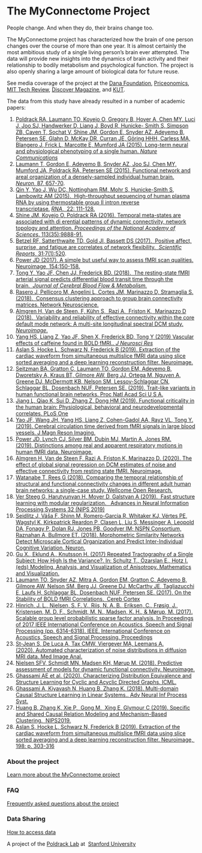 # The MyConnectome Project


People change.  And when they do, their brains change too.

The MyConnectome project has characterized how the brain of one person changes over the course of more than one year.  It is almost certainly the most ambitious study of a single living person’s brain ever attempted. The data will provide new insights into the dynamics of brain activity and their relationship to bodily metabolism and psychological function.  The project is also openly sharing a large amount of biological data for future reuse.

See media coverage of the project at the [Dana Foundation](http://www.dana.org/News/Making-the-Connectome-Personal/), [Priceonomics](http://priceonomics.com/the-first-quantified-brain/), [MIT Tech Review](https://www.technologyreview.com/2013/05/31/178257/the-quantified-brain-of-a-self-tracking-neuroscientist/), [Discover Magazine](https://www.discovermagazine.com/health/a-mind-in-time), and [KUT](https://www.kut.org/science/2013-07-01/this-austin-scientist-is-scanning-his-own-brain-over-100-times).


The data from this study have already resulted in a number of academic papers:

1.  [Poldrack RA, Laumann TO, Koyejo O, Gregory B, Hover A, Chen MY, Luci J, Joo SJ, Handwerker D, Liang J, Boyd R, Hunicke- Smith S, Simpson ZB, Caven T, Sochat V, Shine JM, Gordon E, Snyder AZ, Adeyemo B, Petersen SE, Glahn D, McKay DR, Curran JE, Göring HHH, Carless MA, Blangero J, Frick L, Marcotte E, Mumford JA (2015). Long-term neural and physiological phenotyping of a single human. _Nature Communications_](http://www.nature.com/ncomms/2015/151209/ncomms9885/full/ncomms9885.html)
2.  [Laumann T, Gordon E, Adeyemo B, Snyder AZ, Joo SJ, Chen MY, Mumford JA, Poldrack RA, Petersen SE (2015). Functional network and areal organization of a densely-sampled individual human brain. _Neuron_, 87, 657-70](http://www.sciencedirect.com/science/article/pii/S0896627315006005).
3.  [Qin Y, Yao J, Wu DC, Nottingham RM, Mohr S, Hunicke-Smith S, Lambowitz AM (2015).  High-throughput sequencing of human plasma RNA by using thermostable group II intron reverse transcriptase.](http://rnajournal.cshlp.org/content/22/1/111.long) [_RNA_,  22: 111-128.](http://rnajournal.cshlp.org/content/22/1/111.long)  
4.  [Shine JM, Koyejo O, Poldrack RA (2016). Temporal meta-states are associated with di erential patterns of dynamic connectivity, network topology and attention. _Proceedings of the National Academy of Sciences_. 113(35):9888-91.](https://www.ncbi.nlm.nih.gov/pmc/articles/pmid/27528672/)
5.  [Betzel RF, Satterthwaite TD, Gold JI, Bassett DS (2017).  Positive affect, surprise, and fatigue are correlates of network flexibility.  _Scientific Reports_, 31;7(1):520](https://www.ncbi.nlm.nih.gov/pmc/articles/PMC5428446/).
6.  [Power JD (2017). A simple but useful way to assess fMRI scan qualities. Neuroimage, 154:150-158.](http://www.sciencedirect.com/science/article/pii/S1053811916303871)
7.  [Tong Y, Yao JF, Chen JJ, Frederick BD. (2018).  The resting-state fMRI arterial signal predicts differential blood transit time through the brain.  _Journal of Cerebral Blood Flow & Metabolism._](http://journals.sagepub.com/doi/abs/10.1177/0271678X17753329?url_ver=Z39.88-2003&rfr_id=ori:rid:crossref.org&rfr_dat=cr_pub%3dpubmed)
8.  [Rasero J, Pellicoro M, Angelini L, Cortes JM, Marinazzo D, Stramaglia S. (2018).  Consensus clustering approach to group brain connectivity matrices. Network Neuroscience.](https://www.ncbi.nlm.nih.gov/pmc/articles/PMC5846804/)
9.  [Almgren H, Van de Steen, F, Kühn S,  Razi A,  Friston K,  Marinazzo D (2018).  Variability and reliability of effective connectivity within the core default mode network: A multi-site longitudinal spectral DCM study. _Neuroimage_.](https://www.ncbi.nlm.nih.gov/pmc/articles/PMC6215332/)  
10.  [Yang HS, Liang Z, Yao JF, Shen X, Frederick BD, Tong Y (2019) Vascular effects of caffeine found in BOLD fMRI.. _J Neurosci Res_](https://www.ncbi.nlm.nih.gov/pmc/articles/PMC6367009/)
11.  [Aslan S, Hocke L, Schwarz N, Frederick B (2019). Extraction of the cardiac waveform from simultaneous multislice fMRI data using slice sorted averaging and a deep learning reconstruction filter. Neuroimage.](https://pubmed.ncbi.nlm.nih.gov/31129302/) 
12.  [Seitzman BA, Gratton C, Laumann TO, Gordon EM, Adeyemo B, Dworetsky A, Kraus BT, Gilmore AW, Berg JJ, Ortega M, Nguyen A, Greene DJ, McDermott KB, Nelson SM, Lessov-Schlaggar CN, Schlaggar BL, Dosenbach NUF, Petersen SE. (2019). Trait-like variants in human functional brain networks. Proc Natl Acad Sci U S A.](https://www.ncbi.nlm.nih.gov/pmc/articles/pmid/31611415/) 
13.  [Jiang L, Qiao K, Sui D, Zhang Z, Dong HM (2019). Functional criticality in the human brain: Physiological, behavioral and neurodevelopmental correlates. PLoS One](https://www.ncbi.nlm.nih.gov/pmc/articles/PMC6407785/)
14.  [Yao JF, Wang JH, Yang HS, Liang Z, Cohen-Gadol AA, Rayz VL, Tong Y. (2019). Cerebral circulation time derived from fMRI signals in large blood vessels. J Magn Reson Imaging.](https://www.ncbi.nlm.nih.gov/pmc/articles/PMC7171696/)
15.  [Power JD, Lynch CJ, Silver BM, Dubin MJ, Martin A, Jones RM. (2019). Distinctions among real and apparent respiratory motions in human fMRI data. Neuroimage.](https://pubmed.ncbi.nlm.nih.gov/31344484/)
16.  [Almgren H, Van de Steen F, Razi A, Friston K, Marinazzo D. (2020). The effect of global signal regression on DCM estimates of noise and effective connectivity from resting state fMRI. Neuroimage.](https://www.ncbi.nlm.nih.gov/pmc/articles/PMC7014820/)
17.  [Watanabe T, Rees G (2018). Comparing the temporal relationship of structural and functional connectivity changes in different adult human brain networks: a single-case study. Wellcome Open Research.](https://wellcomeopenresearch.org/articles/3-50)
18.  [Ver Steeg G, Harutyunyan H, Moyer D, Galstyan A (2019).  Fast structure learning with modular regularization.   Advances in Neural Information Processing Systems 32 (NIPS 2019)](http://papers.nips.cc/paper/9691-fast-structure-learning-with-modular-regularization)
19.  [Seidlitz J, Váša F, Shinn M, Romero-Garcia R, Whitaker KJ, Vértes PE, Wagstyl K, Kirkpatrick Reardon P, Clasen L, Liu S, Messinger A, Leopold DA, Fonagy P, Dolan RJ, Jones PB, Goodyer IM; NSPN Consortium, Raznahan A, Bullmore ET. (2018). Morphometric Similarity Networks Detect Microscale Cortical Organization and Predict Inter-Individual Cognitive Variation. Neuron.](https://www.ncbi.nlm.nih.gov/pmc/articles/PMC5763517/)
20.  [Gu X., Eklund A., Knutsson H. (2017) Repeated Tractography of a Single Subject: How High Is the Variance?. In: Schultz T., Özarslan E., Hotz I. (eds) Modeling, Analysis, and Visualization of Anisotropy. Mathematics and Visualization.](https://rdcu.be/b6mn3)
21.  [Laumann TO, Snyder AZ, Mitra A, Gordon EM, Gratton C, Adeyemo B, Gilmore AW, Nelson SM, Berg JJ, Greene DJ, McCarthy JE, Tagliazucchi E, Laufs H, Schlaggar BL, Dosenbach NUF, Petersen SE. (2017). On the Stability of BOLD fMRI Correlations.  Cereb Cortex](https://www.ncbi.nlm.nih.gov/pmc/articles/PMC6248456/)
22.  [Hinrich, J. L., Nielsen, S. F. V., Riis, N. A. B., Eriksen, C., Frøsig, J., Kristensen, M. D. F., Schmidt, M. N., Madsen, K. H., & Mørup, M. (2017). Scalable group level probabilistic sparse factor analysis. In Proceedings of 2017 IEEE International Conference on Acoustics, Speech and Signal Processing (pp. 6314-6318). IEEE. International Conference on Acoustics, Speech and Signal Processing. Proceedings](https://doi.org/10.1109/ICASSP.2017.7953371) 
23.  [St-Jean S, De Luca A, Tax CMW, Viergever MA, Leemans A. (2020). Automated characterization of noise distributions in diffusion MRI data. Med Image Anal.](https://pubmed.ncbi.nlm.nih.gov/32599491/)
24.  [Nielsen SFV, Schmidt MN, Madsen KH, Mørup M. (2018). Predictive assessment of models for dynamic functional connectivity. Neuroimage.](https://pubmed.ncbi.nlm.nih.gov/29292135/)
25.  [Ghassami AE et al. (2020). Characterizing Distribution Equivalence and Structure Learning for Cyclic and Acyclic Directed Graphs. ICML.](https://proceedings.icml.cc/static/paper_files/icml/2020/4241-Paper.pdf)
26.  [Ghassami A, Kiyavash N, Huang B, Zhang K. (2018). Multi-domain Causal Structure Learning in Linear Systems.. Adv Neural Inf Process Syst.](https://www.ncbi.nlm.nih.gov/pmc/articles/PMC6453575/)
27.  [Huang B, Zhang K, Xie P,  Gong M,  Xing E, Glymour C (2019). Specific and Shared Causal Relation Modeling and Mechanism-Based Clustering.  NIPS2019.](http://papers.nips.cc/paper/9506-specific-and-shared-causal-relation-modeling-and-mechanism-based-clustering)
28.  [Aslan S, Hocke L, Schwarz N, Frederick B (2019). Extraction of the cardiac waveform from simultaneous multislice fMRI data using slice sorted averaging and a deep learning reconstruction filter. Neuroimage,  198: p. 303-316](https://pubmed.ncbi.nlm.nih.gov/31129302/)

### About the project

[Learn more about the MyConnectome project](about.md)

### FAQ

[Frequently asked questions about the project](FAQ.md)

### Data Sharing

[How to access data](datasharing.md)

A project of the [Poldrack Lab](http://www.poldracklab.org) at  [Stanford University](http://www.stanford.edu)

